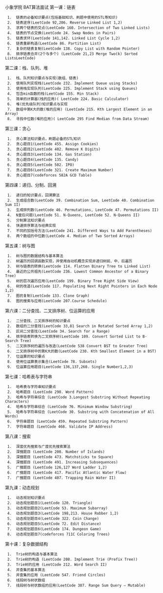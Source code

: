 小象学院 BAT算法面试
第一课：链表
 
     1.  链表的必备知识要点(包括基础知识、刷题中使用的STL等知识)
     2.  链表逆序(LeetCode 92,206. Reverse Linked List 1,2)
     3.  求两个链表的交点(LeetCode 160. Intersection of Two Linked Lists)
     4.  链表的节点交换(LeetCode 24. Swap Nodes in Pairs)
     5.  链表求环(LeetCode 141,142. Linked List Cycle 1,2)
     6.  链表重新构造(LeetCode 86. Partition List) 
     7.  复杂的链表复制(LeetCode 138. Copy List with Random Pointer)
     8.  排序链表合并(2个与多个) (LeetCode 21,23 Merge Two(k) Sorted ListsLeetCode)
 
第二课：栈、队列、堆
 
     1.  栈、队列知识要点与实现(数组、链表)
     2.  使用队列实现栈(LeetCode 232. Implement Queue using Stacks)
     3.  使用栈实现队列(LeetCode 225. Implement Stack using Queues)
     4.  包含min函数的栈(LeetCode 155. Min Stack)
     5.  简单的计算器(栈的应用)( LeetCode 224. Basic Calculator)
     6.  堆(优先级队列)知识要点与实现
     7.  数组中第K大的数(堆的应用) (LeetCode 215. Kth Largest Element in an Array)
     8.  寻找中位数(堆的应用)( LeetCode 295 Find Median from Data Stream)
 
第三课：贪心
 
     1.  贪心算法知识要点，刷题必备的STL知识
     2.  贪心题目1(LeetCode 455. Assign Cookies)
     3.  贪心题目2(LeetCode 402. Remove K Digits)
     4.  贪心题目3(LeetCode 134. Gas Station)
     5.  贪心题目4(LeetCode 135. Candy)
     6.  贪心题目5(LeetCode 502. IPO)
     7.  贪心题目6(LeetCode 321. Create Maximum Number)
     8.  贪心题目7(codeforces 582A GCD Table)
 
第四课：递归、分制、回溯
 
     1.  递归的知识要点，回溯算法
     2.  生成组合数(LeetCode 39. Combination Sum, LeetCode 40. Combination Sum II)
     3.  生成排列数(LeetCode 46. Permutations, LeetCode 47. Permutations II)
     4.  N皇后问题(LeetCode 51. N-Queens, LeetCode 52. N-Queens II)
     5.  分制算法知识要点
     6.  快速排序算法与经典实现
     7.  不同的加括号方法(LeetCode 241. Different Ways to Add Parentheses)
     8.  两个数组的中位数(LeetCode 4. Median of Two Sorted Arrays)
 
第五课：树与图
 
     1.  树与图的数据结构与基本算法
     2.  树遍历的回调函数实现，并使用自动机概念实现非递归树前、中、后遍历
     3.  树与链表的转换(LeetCode 114. Flatten Binary Tree to Linked List)
     4.  最近的公共祖先(LeetCode 236. Lowest Common Ancestor of a Binary Tree)
     5.  树的层次遍历应用(LeetCode 199. Binary Tree Right Side View)
     6.  树的改造(LeetCode 117. Populating Next Right Pointers in Each Node 1,2)
     7.  图的复制(LeetCode 133. Clone Graph)
     8.  图的搜索与应用(LeetCode 207.Course Schedule)
 
第六课：二分查找、二叉排序树、位运算的应用
 
     1.  二分查找、二叉排序树的知识要点
     2.  数组的二分查找(LeetCode 33,81 Search in Rotated Sorted Array 1,2)
     3.  区间二分查找(LeetCode 34. Search for a Range)
     4.  排序链表转换为二叉排序树(LeetCode 109. Convert Sorted List to B- Search Tree)
     5.  二叉排序树的遍历与改造(LeetCode 538 Convert BST to Greater Tree)
     6.  二叉排序树中的第K大的数(LeetCode 230. Kth Smallest Element in a BST)
     7.  位运算的知识要点
     8.  使用位运算表示集合(LeetCode 78. Subsets)
     9.  位运算应用题目(LeetCode 136,137,260. Single Number1,2,3)
 
第七课：哈希表与字符串
 
     1.  哈希表与字符串知识要点
     2.  哈希题目 (LeetCode 290. Word Pattern)
     3.  哈希与字符串综合 (LeetCode 3.Longest Substring Without Repeating Characters)
     4.  哈希与字符串综合 (LeetCode 76. Minimum Window Substring)
     5.  哈希与字符串综合 (LeetCode 30. Substring with Concatenation of All Words)
     6.  字符串题目 (LeetCode 459. Repeated Substring Pattern)
     7.  字符串题目 (LeetCode 468. Validate IP Address)
 
第八课：搜索
 
     1.  深度优先搜索与广度优先搜索算法
     2.  深搜题目 (LeetCode 200. Number of Islands)
     3.  深搜题目 (LeetCode 473. Matchsticks to Square)
     4.  深搜题目 (LeetCode 491. Increasing Subsequences)
     5.  广搜题目 (LeetCode 126,127 Word Ladder 1,2)
     6.  广搜题目 (LeetCode 417. Pacific Atlantic Water Flow)
     7.  广搜题目 (LeetCode 407. Trapping Rain Water II)
 
第九课：动态规划
 
     1.  动态规划知识要点
     2.  动态规划题目1(LeetCode 120. Triangle)
     3.  动态规划题目2(LeetCode 53. Maximum Subarray)
     4.  动态规划题目3(LeetCode 198,213. House Robber 1,2)
     5.  动态规划题目4(LeetCode 322. Coin Change)
     6.  动态规划题目5(LeetCode 72. Edit Distance)
     7.  动态规划题目6(LeetCode 174. Dungeon Game)
     8.  动态规划题目7(codeforces 711C Coloring Trees)
 
第十课：复杂数据结构
 
     1.  Trie树的构造与基本算法
     2.  Trie树的构造 (LeetCode 208. Implement Trie (Prefix Tree))
     3.  Trie树的应用 (LeetCode 212. Word Search II)
     4.  并查集的基本算法
     5.  并查集的应用 (LeetCode 547. Friend Circles)
     6.  线段树与树状数组
     7.  线段树与树状数组的应用(LeetCode 307. Range Sum Query – Mutable)
